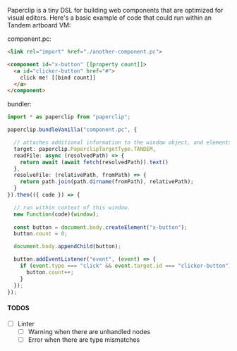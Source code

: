 Paperclip is a tiny DSL for building web components that are optimized for visual editors. Here's a basic example of code that could run within an Tandem artboard VM:

component.pc:

```html
<link rel="import" href="./another-component.pc">

<component id="x-button" [[property count]]>
  <a id="clicker-button" href="#">
    click me! [[bind count]]
  </a>
</component>
```

bundler:

````typescript
import * as paperclip from "paperclip";

paperclip.bundleVanilla("component.pc", {

  // attaches additional information to the window object, and elements
  target: paperclip.PaperclipTargetType.TANDEM,
  readFile: async (resolvedPath) => {
    return await (await fetch(resolvedPath)).text()
  },
  resolveFile: (relativePath, fromPath) => {
    return path.join(path.dirname(fromPath), relativePath);
  }
}).then(({ code }) => {

  // run within context of this window. 
  new Function(code)(window);
  
  const button = document.body.createElement("x-button");
  button.count = 0;

  document.body.appendChild(button);

  button.addEventListener("event", (event) => {
    if (event.type === "click" && event.target.id === "clicker-button") {
      button.count++;
    }
  });
});
````


#### TODOS

- [ ] Linter
  - [ ] Warning when there are unhandled nodes 
  - [ ] Error when there are type mismatches